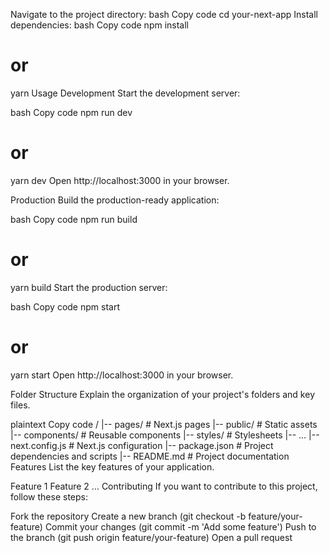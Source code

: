 Navigate to the project directory:
bash
Copy code
cd your-next-app
Install dependencies:
bash
Copy code
npm install
# or
yarn
Usage
Development
Start the development server:

bash
Copy code
npm run dev
# or
yarn dev
Open http://localhost:3000 in your browser.

Production
Build the production-ready application:

bash
Copy code
npm run build
# or
yarn build
Start the production server:

bash
Copy code
npm start
# or
yarn start
Open http://localhost:3000 in your browser.

Folder Structure
Explain the organization of your project's folders and key files.

plaintext
Copy code
/
|-- pages/           # Next.js pages
|-- public/          # Static assets
|-- components/      # Reusable components
|-- styles/          # Stylesheets
|-- ...
|-- next.config.js   # Next.js configuration
|-- package.json     # Project dependencies and scripts
|-- README.md        # Project documentation
Features
List the key features of your application.

Feature 1
Feature 2
...
Contributing
If you want to contribute to this project, follow these steps:

Fork the repository
Create a new branch (git checkout -b feature/your-feature)
Commit your changes (git commit -m 'Add some feature')
Push to the branch (git push origin feature/your-feature)
Open a pull request
